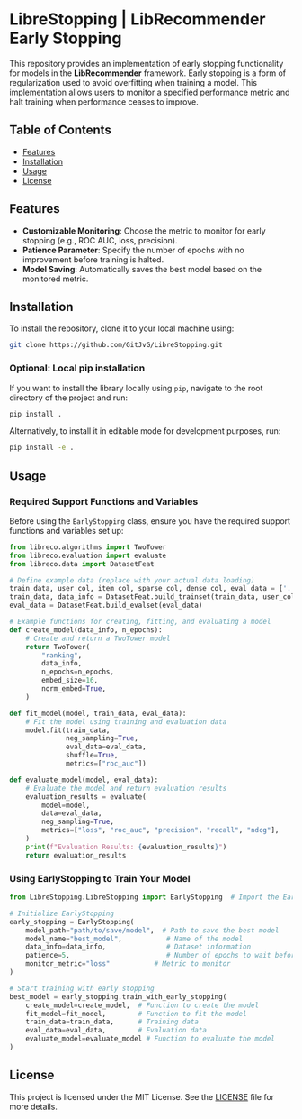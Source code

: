 # LibreStopping | LibRecommender Early Stopping

This repository provides an implementation of early stopping functionality for models in the **LibRecommender** framework. Early stopping is a form of regularization used to avoid overfitting when training a model. This implementation allows users to monitor a specified performance metric and halt training when performance ceases to improve.

## Table of Contents

- [Features](#features)
- [Installation](#installation)
- [Usage](#usage)
- [License](#license)

## Features

- **Customizable Monitoring**: Choose the metric to monitor for early stopping (e.g., ROC AUC, loss, precision).
- **Patience Parameter**: Specify the number of epochs with no improvement before training is halted.
- **Model Saving**: Automatically saves the best model based on the monitored metric.

## Installation

To install the repository, clone it to your local machine using:

```bash
git clone https://github.com/GitJvG/LibreStopping.git
```

### Optional: Local pip installation

If you want to install the library locally using `pip`, navigate to the root directory of the project and run:

```bash
pip install .
```

Alternatively, to install it in editable mode for development purposes, run:

```bash
pip install -e .
```

## Usage

### Required Support Functions and Variables
Before using the `EarlyStopping` class, ensure you have the required support functions and variables set up:

```python
from libreco.algorithms import TwoTower
from libreco.evaluation import evaluate
from libreco.data import DatasetFeat

# Define example data (replace with your actual data loading)
train_data, user_col, item_col, sparse_col, dense_col, eval_data = ['...']
train_data, data_info = DatasetFeat.build_trainset(train_data, user_col, item_col, sparse_col, dense_col)
eval_data = DatasetFeat.build_evalset(eval_data)

# Example functions for creating, fitting, and evaluating a model
def create_model(data_info, n_epochs):
    # Create and return a TwoTower model
    return TwoTower(
        "ranking",
        data_info,
        n_epochs=n_epochs,
        embed_size=16,
        norm_embed=True,
    )

def fit_model(model, train_data, eval_data):
    # Fit the model using training and evaluation data
    model.fit(train_data, 
              neg_sampling=True, 
              eval_data=eval_data, 
              shuffle=True, 
              metrics=["roc_auc"])

def evaluate_model(model, eval_data):
    # Evaluate the model and return evaluation results
    evaluation_results = evaluate(
        model=model,
        data=eval_data,
        neg_sampling=True,
        metrics=["loss", "roc_auc", "precision", "recall", "ndcg"],
    )
    print(f"Evaluation Results: {evaluation_results}")
    return evaluation_results
```

### Using EarlyStopping to Train Your Model

```python
from LibreStopping.LibreStopping import EarlyStopping  # Import the EarlyStopping class

# Initialize EarlyStopping
early_stopping = EarlyStopping(
    model_path="path/to/save/model",  # Path to save the best model
    model_name="best_model",           # Name of the model
    data_info=data_info,               # Dataset information
    patience=5,                        # Number of epochs to wait before stopping
    monitor_metric="loss"           # Metric to monitor
)

# Start training with early stopping
best_model = early_stopping.train_with_early_stopping(
    create_model=create_model,  # Function to create the model
    fit_model=fit_model,        # Function to fit the model
    train_data=train_data,      # Training data
    eval_data=eval_data,        # Evaluation data
    evaluate_model=evaluate_model # Function to evaluate the model
)
```

## License

This project is licensed under the MIT License. See the [LICENSE](LICENSE) file for more details.
